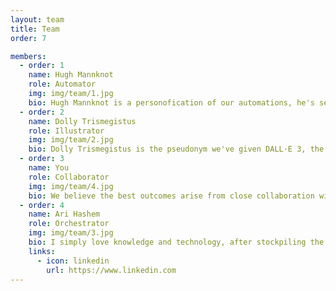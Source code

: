 ```yaml
---
layout: team
title: Team
order: 7

members:
  - order: 1
    name: Hugh Mannknot
    role: Automator
    img: img/team/1.jpg
    bio: Hugh Mannknot is a personofication of our automations, he's serving as a placeholder here until we have flesh and blood humans to feature
  - order: 2
    name: Dolly Trismegistus
    role: Illustrator
    img: img/team/2.jpg
    bio: Dolly Trismegistus is the pseudonym we've given DALL·E 3, the Gen-AI engine behind many of our site's illustrations. Like Hugh, she's also a placeholder, and means of appropriating credit to the source
  - order: 3
    name: You
    role: Collaborator
    img: img/team/4.jpg
    bio: We believe the best outcomes arise from close collaboration with stakeholders, and that's why everyone who works with us is a member of the team for the duration of the project
  - order: 4
    name: Ari Hashem
    role: Orchestrator
    img: img/team/3.jpg
    bio: I simply love knowledge and technology, after stockpiling the former in persuit of mastering the latter I'm ready to slow down and share the wealth
    links:
      - icon: linkedin
        url: https://www.linkedin.com
---
```


